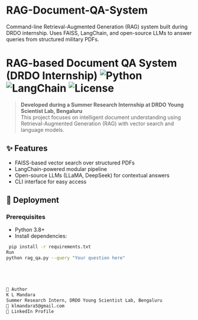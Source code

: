 # RAG-Document-QA-System
Command-line Retrieval-Augmented Generation (RAG) system built during DRDO internship. Uses FAISS, LangChain, and open-source LLMs to answer queries from structured military PDFs.
# RAG-based Document QA System (DRDO Internship) ![Python](https://img.shields.io/badge/python-3.8+-blue) ![LangChain](https://img.shields.io/badge/langchain-compatible-brightgreen) ![License](https://img.shields.io/badge/license-MIT-lightgrey)

> **Developed during a Summer Research Internship at DRDO Young Scientist Lab, Bengaluru**  
> This project focuses on intelligent document understanding using Retrieval-Augmented Generation (RAG) with vector search and language models.

## ✨ Features
- FAISS-based vector search over structured PDFs  
- LangChain-powered modular pipeline  
- Open-source LLMs (LLaMA, DeepSeek) for contextual answers  
- CLI interface for easy access

## 🚀 Deployment

### Prerequisites
- Python 3.8+
- Install dependencies:
```bash
 pip install -r requirements.txt
Run
python rag_qa.py --query "Your question here"





👤 Author
K L Mandara
Summer Research Intern, DRDO Young Scientist Lab, Bengaluru
📧 klmandara5@gmail.com
🔗 LinkedIn Profile





